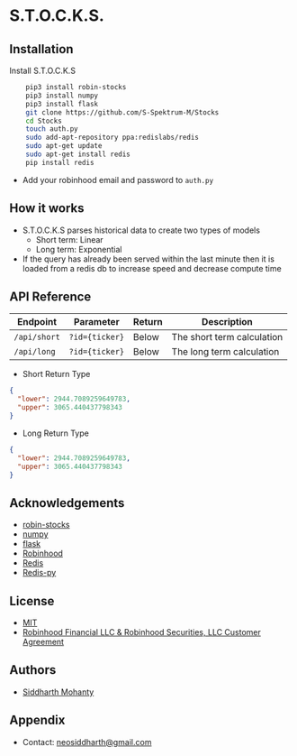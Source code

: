 # S.T.O.C.K.S.

## Installation

Install S.T.O.C.K.S
```bash
    pip3 install robin-stocks
    pip3 install numpy
    pip3 install flask
    git clone https://github.com/S-Spektrum-M/Stocks
    cd Stocks
    touch auth.py
    sudo add-apt-repository ppa:redislabs/redis
    sudo apt-get update
    sudo apt-get install redis
    pip install redis
```
- Add your robinhood email and password to ``auth.py``

## How it works
- S.T.O.C.K.S parses historical data to create two types of models
    - Short term: Linear
    - Long term: Exponential
- If the query has already been served within the last minute then it is loaded from a redis db to increase
  speed and decrease compute time

## API Reference
|   Endpoint   |    Parameter   | Return |        Description       |
|--------------|----------------|--------|--------------------------|
|``/api/short``|``?id={ticker}``|Below   |The short term calculation|
|``/api/long`` |``?id={ticker}``|Below   |The long term calculation |

- Short Return Type
```json
{
  "lower": 2944.7089259649783,
  "upper": 3065.440437798343
}
```
- Long Return Type
```json
{
  "lower": 2944.7089259649783,
  "upper": 3065.440437798343
}
```

## Acknowledgements

- [robin-stocks](https://github.com/jmfernandes/robin_stocks)
- [numpy](https://github.com/jmfernandes/robin_stocks)
- [flask](https://github.com/jmfernandes/robin_stocks)
- [Robinhood](https://robinhood.com/)
- [Redis](https://redis.io/)
- [Redis-py](https://github.com/redis/redis-py)

## License

- [MIT](https://choosealicense.com/licenses/mit/)
- [Robinhood Financial LLC & Robinhood Securities, LLC  Customer Agreement](https://cdn.robinhood.com/assets/robinhood/legal/Robinhood%20Customer%20Agreement.pdf)

## Authors

- [Siddharth Mohanty](https://www.linkedin.com/in/siddharth-mohanty-6a2b77211/)

## Appendix
- Contact: neosiddharth@gmail.com
